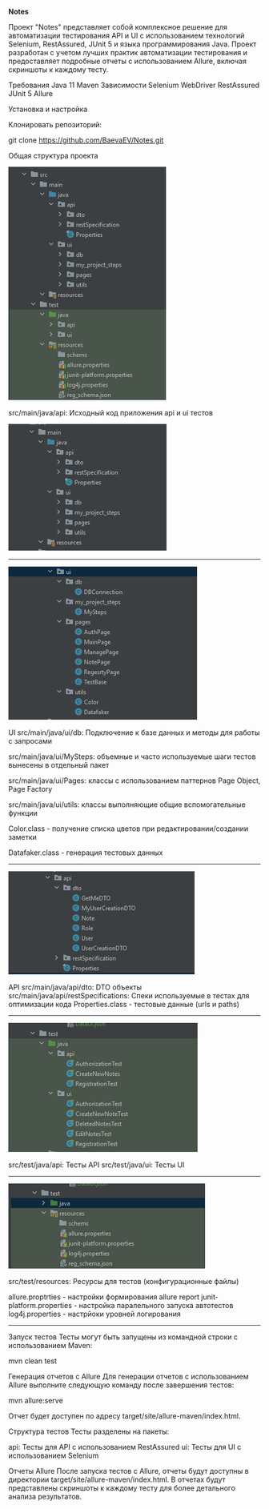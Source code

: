 **Notes**

Проект "Notes" представляет собой комплексное решение для автоматизации тестирования API и UI с использованием технологий Selenium, RestAssured, JUnit 5 и языка программирования Java. Проект разработан с учетом лучших практик автоматизации тестирования и предоставляет подробные отчеты с использованием Allure, включая скриншоты к каждому тесту.

Требования 
Java 11 
Maven 
Зависимости 
Selenium WebDriver 
RestAssured 
JUnit 5 
Allure


Установка и настройка

Клонировать репозиторий:


git clone https://github.com/BaevaEV/Notes.git

Общая структура проекта

![img_5.png](img_5.png)

src/main/java/api: Исходный код приложения api  и ui тестов

![img_6.png](img_6.png)


-----------

![img_3.png](img_3.png)

UI
src/main/java/ui/db: Подключение к базе данных и методы для работы с запросами

src/main/java/ui/MySteps: объемные и часто используемые шаги тестов вынесены в отдельный пакет

src/main/java/ui/Pages: классы с использованием паттернов Page Object, Page Factory

src/main/java/ui/utils: классы выполняющие общие вспомогательные функции

Color.class - получение списка цветов при редактировании/создании заметки 

Datafaker.class - генерация тестовых данных

-----------


![img_4.png](img_4.png)

API
src/main/java/api/dto: DTO объекты
src/main/java/api/restSpecifications: Спеки используемые в тестах для оптимизации кода
Properties.class - тестовые данные (urls и paths)


----------


![img_1.png](img_1.png)

src/test/java/api: Тесты API
src/test/java/ui: Тесты UI

----------

![img_2.png](img_2.png)

src/test/resources: Ресурсы для тестов (конфигурационные файлы)

allure.proptrties - настройки формирования allure report
junit-platform.properties - настройка паралельного запуска автотестов
log4j.properties - настрйоки уровней логирования

---------

Запуск тестов
Тесты могут быть запущены из командной строки с использованием Maven:

mvn clean test


Генерация отчетов с Allure
Для генерации отчетов с использованием Allure выполните следующую команду после завершения тестов:

mvn allure:serve

Отчет будет доступен по адресу target/site/allure-maven/index.html.

Структура тестов
Тесты разделены на пакеты:

api: Тесты для API с использованием RestAssured
ui: Тесты для UI с использованием Selenium

Отчеты Allure
После запуска тестов с Allure, отчеты будут доступны в директории target/site/allure-maven/index.html. В отчетах будут представлены скриншоты к каждому тесту для более детального анализа результатов.



